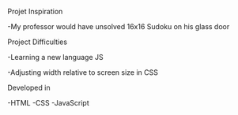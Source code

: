 Projet Inspiration

-My professor would have unsolved 16x16 Sudoku on his glass door

Project Difficulties

-Learning a new language JS

-Adjusting width relative to screen size in CSS

Developed in

-HTML
-CSS
-JavaScript
